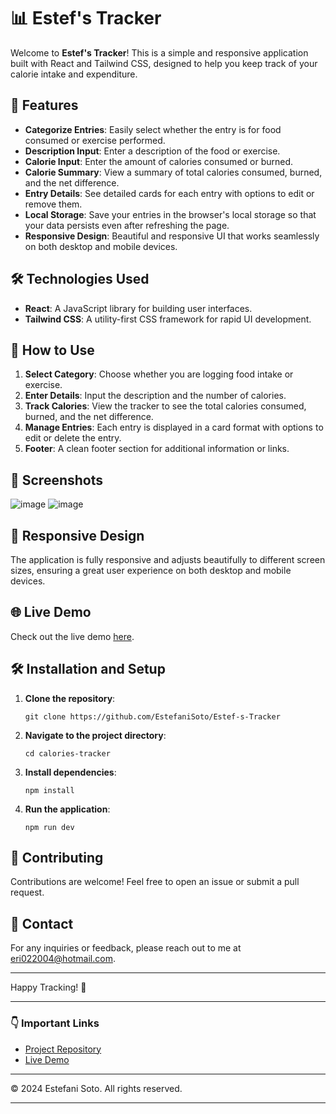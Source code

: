 <h1>📊 Estef's Tracker</h1>

<p>Welcome to <strong>Estef's Tracker</strong>! This is a simple and responsive application built with React and Tailwind CSS, designed to help you keep track of your calorie intake and expenditure.</p>

<h2>🚀 Features</h2>

<ul>
  <li><strong>Categorize Entries</strong>: Easily select whether the entry is for food consumed or exercise performed.</li>
  <li><strong>Description Input</strong>: Enter a description of the food or exercise.</li>
  <li><strong>Calorie Input</strong>: Enter the amount of calories consumed or burned.</li>
  <li><strong>Calorie Summary</strong>: View a summary of total calories consumed, burned, and the net difference.</li>
  <li><strong>Entry Details</strong>: See detailed cards for each entry with options to edit or remove them.</li>
  <li><strong>Local Storage</strong>: Save your entries in the browser's local storage so that your data persists even after refreshing the page.</li>
  <li><strong>Responsive Design</strong>: Beautiful and responsive UI that works seamlessly on both desktop and mobile devices.</li>
</ul>

<h2>🛠️ Technologies Used</h2>

<ul>
  <li><strong>React</strong>: A JavaScript library for building user interfaces.</li>
  <li><strong>Tailwind CSS</strong>: A utility-first CSS framework for rapid UI development.</li>
</ul>

<h2>📝 How to Use</h2>

<ol>
  <li><strong>Select Category</strong>: Choose whether you are logging food intake or exercise.</li>
  <li><strong>Enter Details</strong>: Input the description and the number of calories.</li>
  <li><strong>Track Calories</strong>: View the tracker to see the total calories consumed, burned, and the net difference.</li>
  <li><strong>Manage Entries</strong>: Each entry is displayed in a card format with options to edit or delete the entry.</li>
  <li><strong>Footer</strong>: A clean footer section for additional information or links.</li>
</ol>

<h2>🎨 Screenshots</h2>

![image](https://github.com/EstefaniSoto/Estef-s-Tracker/assets/107286035/633b69cf-503b-48ee-b20e-9c6d0a83e810)
![image](https://github.com/EstefaniSoto/Estef-s-Tracker/assets/107286035/f21fddd6-4ee9-46a6-9236-6745e1498656)



<h2>📱 Responsive Design</h2>

<p>The application is fully responsive and adjusts beautifully to different screen sizes, ensuring a great user experience on both desktop and mobile devices.</p>

<h2>🌐 Live Demo</h2>

<p>Check out the live demo <a href="https://estefstracker.netlify.app/">here</a>.</p>

<h2>🛠️ Installation and Setup</h2>

<ol>
  <li><strong>Clone the repository</strong>:
    <pre><code>git clone https://github.com/EstefaniSoto/Estef-s-Tracker </code></pre>
  </li>
  <li><strong>Navigate to the project directory</strong>:
    <pre><code>cd calories-tracker</code></pre>
  </li>
  <li><strong>Install dependencies</strong>:
    <pre><code>npm install</code></pre>
  </li>
  <li><strong>Run the application</strong>:
    <pre><code>npm run dev</code></pre>
  </li>
</ol>

<h2>🤝 Contributing</h2>

<p>Contributions are welcome! Feel free to open an issue or submit a pull request.</p>

<h2>📧 Contact</h2>

<p>For any inquiries or feedback, please reach out to me at <a href="mailto:eri022004@hotmail.com">eri022004@hotmail.com</a>.</p>

<hr>

<p>Happy Tracking! 🎉</p>

<hr>

<h3>👇 Important Links</h3>

<ul>
  <li><a href="https://github.com/EstefaniSoto/Estef-s-Tracker">Project Repository</a></li>
  <li><a href="https://estefstracker.netlify.app/">Live Demo</a></li>
</ul>

<hr>

<p>© 2024 Estefani Soto. All rights reserved.</p>

<hr>


